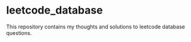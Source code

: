 # leetcode_database
This repository contains my thoughts and solutions to leetcode database questions.
